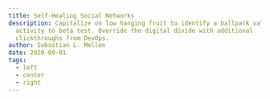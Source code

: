 ```yaml
---
title: Self-Healing Social Networks
description: Capitalize on low hanging fruit to identify a ballpark value added
  activity to beta test. Override the digital divide with additional
  clickthroughs from DevOps.
author: Sebastian L. Mellen
date: 2020-09-01
tags:
  - left
  - center
  - right
---
```

